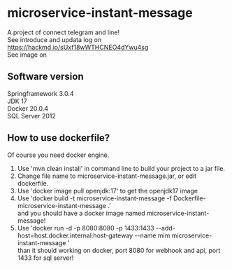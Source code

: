 # microservice-instant-message
A project of connect telegram and line!  
See introduce and updata log on https://hackmd.io/sUxf18wWTHCNEO4dYwu4sg  
See image on  
## Software version
Springframework 3.0.4  
JDK 17  
Docker 20.0.4  
SQL Server 2012
## How to use dockerfile?
Of course you need docker engine.  
1. Use 'mvn clean install' in command line to build your project to a jar file.  
2. Change file name to microservice-instant-message.jar, or edit dockerfile.  
3. Use 'docker image pull openjdk:17' to get the openjdk17 image  
4. Use 'docker build -t microservice-instant-message -f Dockerfile-microservice-instant-message .'  
and you should have a docker image named microservice-instant-message!  
5. Use 'docker run -d -p 8080:8080 -p 1433:1433 --add-host=host.docker.internal:host-gateway --name mim microservice-instant-message '    
than it should working on docker, port 8080 for webhook and api, port 1433 for sql server!
